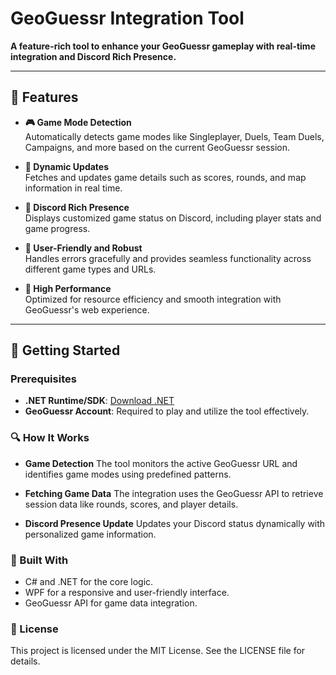 # GeoGuessr Integration Tool

**A feature-rich tool to enhance your GeoGuessr gameplay with real-time integration and Discord Rich Presence.**

---

## 🌟 Features
- **🎮 Game Mode Detection**  
  Automatically detects game modes like Singleplayer, Duels, Team Duels, Campaigns, and more based on the current GeoGuessr session.

- **🔄 Dynamic Updates**  
  Fetches and updates game details such as scores, rounds, and map information in real time.

- **🤝 Discord Rich Presence**  
  Displays customized game status on Discord, including player stats and game progress.

- **🔧 User-Friendly and Robust**  
  Handles errors gracefully and provides seamless functionality across different game types and URLs.

- **🚀 High Performance**  
  Optimized for resource efficiency and smooth integration with GeoGuessr's web experience.

---

## 🚀 Getting Started

### Prerequisites
- **.NET Runtime/SDK**: [Download .NET](https://dotnet.microsoft.com/)
- **GeoGuessr Account**: Required to play and utilize the tool effectively.

### 🔍 How It Works
- **Game Detection**
The tool monitors the active GeoGuessr URL and identifies game modes using predefined patterns.

- **Fetching Game Data**
The integration uses the GeoGuessr API to retrieve session data like rounds, scores, and player details.

- **Discord Presence Update**
Updates your Discord status dynamically with personalized game information.

### 🤖 Built With
- C# and .NET for the core logic.
- WPF for a responsive and user-friendly interface.
- GeoGuessr API for game data integration.

### 📝 License
This project is licensed under the MIT License. See the LICENSE file for details.
